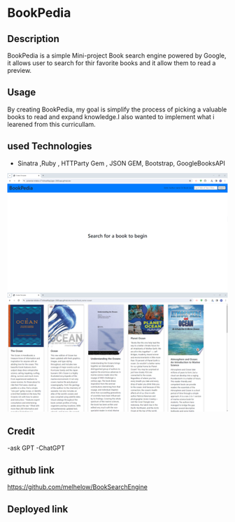 # BookPedia

## Description

BookPedia is a simple Mini-project Book search engine powered by Google, it allows user to search for thir favorite books and it allow them to read a preview.

## Usage

By creating BookPedia, my goal is simplify the process of picking a valuable books to read and expand knowledge.I also wanted to implement what i learened from this curricullam.

## used Technologies
- Sinatra ,Ruby , HTTParty Gem , JSON GEM, Bootstrap, GoogleBooksAPI

![Getting Started](./assets/bookpedia.png)
![Getting Started](./assets/results.png)

## Credit
-ask GPT
-ChatGPT

## github link
https://github.com/melhelow/BookSearchEngine

## Deployed link
